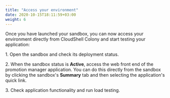 ```yaml
---
title: "Access your environment"
date: 2020-10-15T18:11:59+03:00
weight: 6
---
```

Once you have launched your sandbox, you can now access your environment directly from CloudShell Colony and start testing your application:

1\. Open the sandbox and check its deployment status.

2\. When the sandbox status is __Active__, access the web front end of the promotion manager application. You can do this directly from the sandbox by clicking the sandbox's __Summary__ tab and then selecting the application's quick link.

3\. Check application functionality and run load testing.
